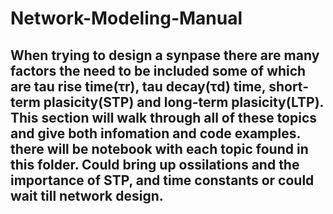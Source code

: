 # Network-Modeling-Manual
## When trying to design a synpase there are many factors the need to be included some of which are tau rise time(τr), tau decay(τd) time, short-term plasicity(STP) and long-term plasicity(LTP). This section will walk through all of these topics and give both infomation and code examples. there will be notebook with each topic found in this folder. Could bring up ossilations and the importance of STP, and time constants or could wait till network design.